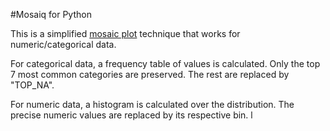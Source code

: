 #Mosaiq for Python

This is a simplified [mosaic plot](https://en.wikipedia.org/wiki/Mosaic_plot)
technique that works for numeric/categorical data.

For categorical data, a frequency table of values is calculated.  Only the top 7
most common categories are preserved.  The rest are replaced by "TOP_NA".

For numeric data, a histogram is calculated over the distribution. The precise
numeric values are replaced by its respective bin.
l

